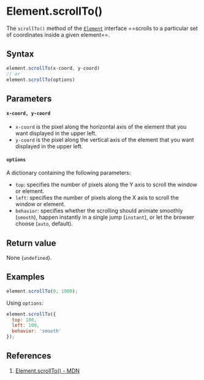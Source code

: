 # Element.scrollTo()

The `scrollTo()` method of the [`Element`](https://developer.mozilla.org/en-US/docs/Web/API/Element) interface ==scrolls to a particular set of coordinates inside a given element==.

## Syntax

```js
element.scrollTo(x-coord, y-coord)
// or
element.scrollTo(options)
```

## Parameters

#### `x-coord, y-coord`

- `x-coord` is the pixel along the horizontal axis of the element that you want displayed in the upper left.
- `y-coord` is the pixel along the vertical axis of the element that you want displayed in the upper left.

#### `options`

A dictionary containing the following parameters:

- `top`: specifies the number of pixels along the Y axis to scroll the window or element.
- `left`: specifies the number of pixels along the X axis to scroll the window or element.
- `behavior`: specifies whether the scrolling should animate smoothly (`smooth`), happen instantly in a single jump (`instant`), or let the browser choose (`auto`, default).

## Return value

None (`undefined`).

## Examples

```js
element.scrollTo(0, 1000);
```

Using `options`:

```js
element.scrollTo({
  top: 100,
  left: 100,
  behavior: 'smooth'
});
```

## References

1. [Element.scrollTo() - MDN](https://developer.mozilla.org/en-US/docs/Web/API/Element/scrollTo)